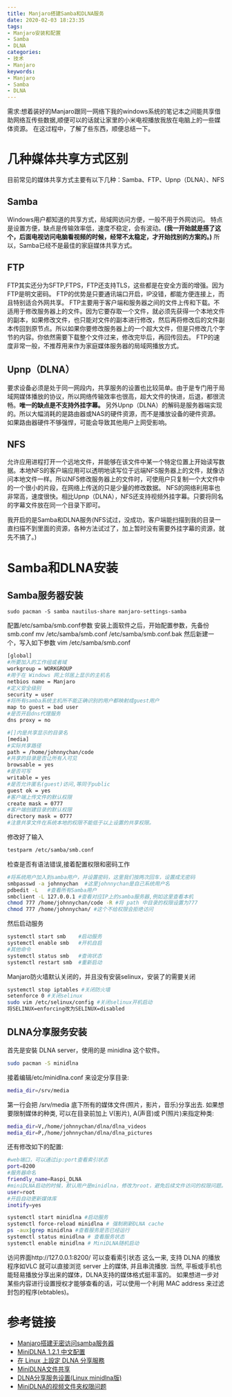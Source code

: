 ```yaml
---
title: Manjaro搭建Samba和DLNA服务
date: 2020-02-03 18:23:35
tags:
- Manjaro安装和配置
- Samba
- DLNA
categories:
- 技术
- Manjaro
keywords:
- Manjaro
- Samba
- DLNA
---
```

需求:想着装好的Manjaro跟同一网络下我的windows系统的笔记本之间能共享借助网络互传些数据,顺便可以的话就让家里的小米电视播放我放在电脑上的一些媒体资源。
在这过程中，了解了些东西，顺便总结一下。
<!--more-->

# 几种媒体共享方式区别

目前常见的媒体共享方式主要有以下几种：Samba、FTP、Upnp（DLNA）、NFS
## Samba

Windows用户都知道的共享方式，局域网访问方便，一般不用于外网访问。
特点是设置方便，缺点是传输效率低，速度不稳定，会有波动。**(我一开始就是搭了这个，后面电视访问电脑看视频的时候，经常不太稳定，才开始找别的方案的。)**
所以，Samba已经不是最佳的家庭媒体共享方式。

## FTP

FTP其实还分为SFTP,FTPS，FTP还支持TLS，这些都是在安全方面的增强。因为FTP是明文密码。
FTP的优势是只要通讯端口开启，IP没错，都能方便连接上，而且特别适合外网共享。
FTP主要用于客户端和服务器之间的文件上传和下载。不适用于修改服务器上的文件。因为它要存取一个文件，就必须先获得一个本地文件的副本，如果修改文件，也只能对文件的副本进行修改，然后再将修改后的文件副本传回到原节点。所以如果你要修改服务器上的一个超大文件，但是只修改几个字节的内容。你依然需要下载整个文件过来，修改完毕后，再回传回去。
FTP的速度非常一般，不推荐用来作为家庭媒体服务器的局域网播放方式。

## Upnp（DLNA）

要求设备必须是处于同一网段内，共享服务的设置也比较简单。由于是专门用于局域网媒体播放的协议，所以网络传输效率也很高，超大文件的快进，后退，都很流畅。**唯一的缺点是不支持外挂字幕。**
另外Upnp（DLNA）的解码是服务器端实现的。所以大幅消耗的是路由器或NAS的硬件资源，而不是播放设备的硬件资源。如果路由器硬件不够强悍，可能会导致其他用户上网受影响。

## NFS

允许应用进程打开一个远地文件，并能够在该文件中某一个特定位置上开始读写数据。本地NFS的客户端应用可以透明地读写位于远端NFS服务器上的文件，就像访问本地文件一样。所以NFS修改服务器上的文件时，可使用户只复制一个大文件中的一个很小的片段，在网络上传送的只是少量的修改数据。
NFS的网络利用率也非常高，速度很快。相比Upnp（DLNA），NFS还支持视频外挂字幕。只要将同名的字幕文件放在同一个目录下即可。

我开启的是Samba和DLNA服务(NFS试过，没成功，客户端能扫描到我的目录一直扫描不到里面的资源，各种方法试过了，加上暂时没有需要外挂字幕的资源，就先不搞了。)

# Samba和DLNA安装

## Samba服务器安装

```
sudo pacman -S samba nautilus-share manjaro-settings-samba
```
配置/etc/samba/smb.conf参数
安装上面软件之后，开始配置参数，先备份smb.conf
mv /etc/samba/smb.conf /etc/samba/smb.conf.bak
然后新建一个，写入如下参数 vim /etc/samba/smb.conf

```bash
[global]
#所要加入的工作组或者域
workgroup = WORKGROUP       
#用于在 Windows 网上邻居上显示的主机名
netbios name = Manjaro      
#定义安全级别
security = user             
#将所有samba系统主机所不能正确识别的用户都映射成guest用户
map to guest = bad user     
#是否开启dns代理服务
dns proxy = no              

#[]内是共享显示的目录名
[media]                    
#实际共享路径
path = /home/johnnychan/code    
#共享的目录是否让所有人可见
browsable = yes             
#是否可写
writable = yes              
#是否允许匿名(guest)访问,等同于public
guest ok = yes              
#客户端上传文件的默认权限
create mask = 0777          
#客户端创建目录的默认权限
directory mask = 0777       
#注意共享文件在系统本地的权限不能低于以上设置的共享权限。
```
修改好了输入
```bash
testparm /etc/samba/smb.conf
```
检查是否有语法错误,接着配置权限和密码工作

```bash
#将系统用户加入到samba用户，并设置密码，这里我们按两次回车，设置成无密码
smbpasswd -a johnnychan  #这里johnnychan是自己系统用户名
pdbedit -L   #查看所有Samba用户
smbclient -L 127.0.0.1 #查看对应IP上的samba服务器,例如这里查看本机
chmod 777 /home/johnnychan/code -R #将 path 中目录的权限设置为777
chmod 777 /home/johnnychan/ #这个不给权限会拒绝访问
```
然后启动服务
```bash
systemctl start smb    #启动服务
systemctl enable smb   #开机自启
#其他命令
systemctl status smb   #查询状态
systemctl restart smb  #重新启动
```
Manjaro防火墙默认关闭的，并且没有安装selinux，安装了的需要关闭
```bash
systemctl stop iptables #关闭防火墙
setenforce 0 #关闭selinux
sudo vim /etc/selinux/config #关闭selinux开机启动
将SELINUX=enforcing改为SELINUX=disabled
```
## DLNA分享服务安装
首先是安裝 DLNA server，使用的是 minidlna 这个软件。
```bash
sudo pacman -S minidlna
```
接着编辑/etc/minidlna.conf 来设定分享目录:
```bash
media_dir=/srv/media
```
第一行会把 /srv/media 底下所有的媒体文件(照片，影片，音乐)分享出去. 如果想要限制媒体的种类, 可以在目录前加上 V(影片), A(声音)或 P(照片)来指定种类:
```bash
media_dir=V,/home/johnnychan/dlna/dlna_videos
media_dir=P,/home/johnnychan/dlna/dlna_pictures 
```
还有修改如下的配置:
```bash
#web端口，可以通过ip:port查看索引状态
port=8200
#服务器命名
friendly_name=Raspi_DLNA
#miniDLNA启动的时候，默认用户是minidlna，修改为root，避免后续文件访问的权限问题。
user=root 
#开启自动更新媒体库
inotify=yes  
```
```bash
systemctl start minidlna #启动服务
systemctl force-reload minidlna # 强制刷新DLNA cache
ps -aux|grep minidlna #查看服务是否已经运行
systemctl status minidlna # 查看服务状态
systemctl enable minidlna # MiniDLNA随机启动
```
访问界面http://127.0.0.1:8200/ 可以查看索引状态
这么一来, 支持 DLNA 的播放程序如VLC 就可以直接浏览 server 上的媒体, 并且串流播放. 当然, 平板或手机也能轻易播放分享出来的媒体，DLNA支持的媒体格式挺丰富的。
如果想进一步对某些内容进行设置授权才能够查看的话，可以使用一个利用 MAC address 来过滤封包的程序(ebtables)。

# 参考链接

- [Manjaro搭建无密访问samba服务器](https://www.cnblogs.com/misfit/p/10603277.html)
- [MiniDLNA 1.2.1 中文配置](https://ramble.3vshej.cn/minidlna-1-2-1-cn-config/)
- [在 Linux 上設定 DLNA 分享服務](https://electronic.blue/blog/2013/01/12-sharing-digital-media-by-dlna-on-linux/)
- [MiniDLNA文件共享](https://jiangxiaoqiang.github.io/2017/03/01/minidlna-file-share/)
- [DLNA分享服务设置(Linux minidlna版)](http://www.mikewootc.com/wiki/sw_develop/multimedia/dlna_server_linux_minidlna.html)
- [MiniDLNA的视频文件夹权限问题](https://answer-id.com/71211354)